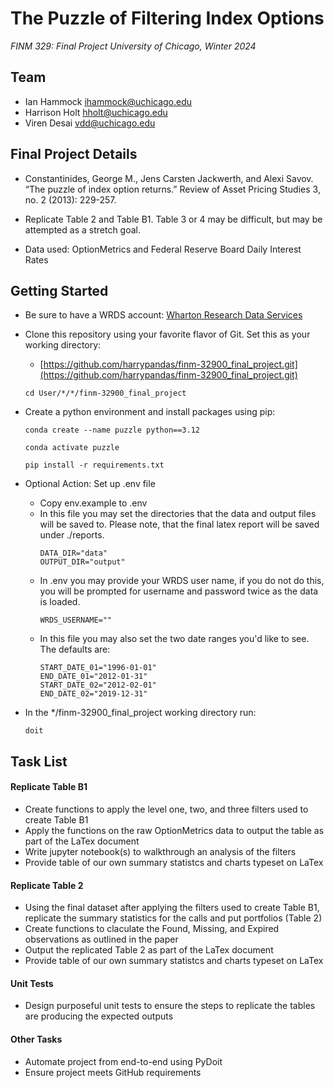 # The Puzzle of Filtering Index Options
*FINM 329: Final Project*
*University of Chicago, Winter 2024*

## Team
* Ian Hammock <ihammock@uchicago.edu>
* Harrison Holt <hholt@uchicago.edu>
* Viren Desai <vdd@uchicago.edu>

## Final Project Details
* Constantinides, George M., Jens Carsten Jackwerth, and Alexi Savov. “The puzzle of index option returns.” Review of Asset Pricing Studies 3, no. 2 (2013): 229-257.

* Replicate Table 2 and Table B1. Table 3 or 4 may be difficult, but may be attempted as a stretch goal.

* Data used: OptionMetrics and Federal Reserve Board Daily Interest Rates

## Getting Started 
* Be sure to have a WRDS account: [Wharton Research Data Services](https://wrds-www.wharton.upenn.edu/)
* Clone this repository using your favorite flavor of Git. Set this as your working directory: 
	* [https://github.com/harrypandas/finm-32900_final_project.git](https://github.com/harrypandas/finm-32900_final_project.git)
	```
	cd User/*/*/finm-32900_final_project
	```
	
* Create a python environment and install packages using pip:
	```
	conda create --name puzzle python==3.12

	conda activate puzzle

	pip install -r requirements.txt 
	```
* Optional Action: Set up .env file 
	* Copy env.example to .env
	* In this file you may set the directories that the data and output files will be saved to. Please note, that the final latex report will be saved under ./reports.
		```
		DATA_DIR="data"
		OUTPUT_DIR="output"
		```
	* In .env you may provide your WRDS user name, if you do not do this, you will be prompted for username and password twice as the data is loaded. 
		```
		WRDS_USERNAME=""
		```
	* In this file you may also set the two date ranges you'd like to see. The defaults are:
		```
		START_DATE_01="1996-01-01"
		END_DATE_01="2012-01-31"
		START_DATE_02="2012-02-01"
		END_DATE_02="2019-12-31"
		```
	  
* In the */finm-32900_final_project working directory run: 
	```
	doit
	```

## Task List
#### Replicate Table B1
* Create functions to apply the level one, two, and three filters used to create Table B1
* Apply the functions on the raw OptionMetrics data to output the table as part of the LaTex document
* Write jupyter notebook(s) to walkthrough an analysis of the filters
* Provide table of our own summary statistcs and charts typeset on LaTex

#### Replicate Table 2
* Using the final dataset after applying the filters used to create Table B1, replicate the summary statistics for the calls and put portfolios (Table 2)
* Create functions to claculate the Found, Missing, and Expired observations as outlined in the paper
* Output the replicated Table 2 as part of the LaTex document
* Provide table of our own summary statistcs and charts typeset on LaTex

#### Unit Tests
* Design purposeful unit tests to ensure the steps to replicate the tables are producing the expected outputs

#### Other Tasks
* Automate project from end-to-end using PyDoit
* Ensure project meets GitHub requirements
